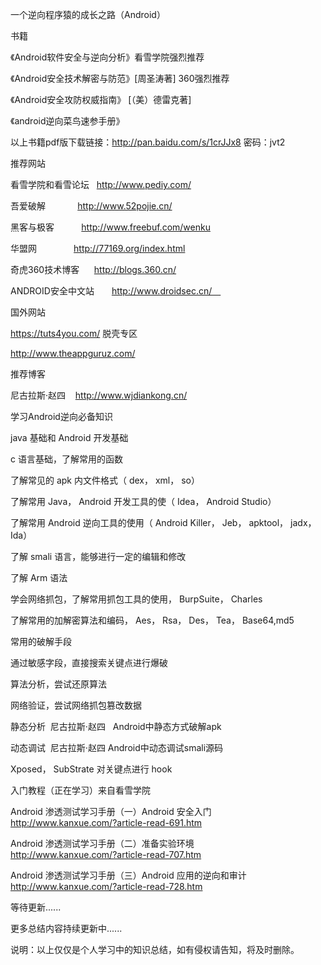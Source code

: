 一个逆向程序猿的成长之路（Android）

书籍

《Android软件安全与逆向分析》看雪学院强烈推荐

《Android安全技术解密与防范》[周圣涛著] 360强烈推荐

《Android安全攻防权威指南》 [（美）德雷克著]

《android逆向菜鸟速参手册》

以上书籍pdf版下载链接：http://pan.baidu.com/s/1crJJx8 密码：jvt2

推荐网站

看雪学院和看雪论坛   http://www.pediy.com/

吾爱破解             http://www.52pojie.cn/

黑客与极客           http://www.freebuf.com/wenku

华盟网               http://77169.org/index.html

奇虎360技术博客      http://blogs.360.cn/

ANDROID安全中文站　　http://www.droidsec.cn/　

国外网站 

https://tuts4you.com/  脱壳专区

http://www.theappguruz.com/

推荐博客

尼古拉斯·赵四    http://www.wjdiankong.cn/

学习Android逆向必备知识

java 基础和 Android 开发基础

c 语言基础，了解常用的函数

了解常见的 apk 内文件格式（ dex， xml， so）

了解常用 Java， Android 开发工具的使（ Idea， Android Studio）

了解常用 Android 逆向工具的使用（ Android Killer， Jeb， apktool， jadx， Ida）

了解 smali 语言，能够进行一定的编辑和修改

了解 Arm 语法

学会网络抓包，了解常用抓包工具的使用， BurpSuite， Charles

了解常用的加解密算法和编码， Aes， Rsa， Des， Tea， Base64,md5

常用的破解手段

通过敏感字段，直接搜索关键点进行爆破

算法分析，尝试还原算法

网络验证，尝试网络抓包篡改数据

静态分析  尼古拉斯·赵四   Android中静态方式破解apk  

动态调试  尼古拉斯·赵四  Android中动态调试smali源码

Xposed， SubStrate 对关键点进行 hook

入门教程（正在学习）来自看雪学院

Android 渗透测试学习手册（一）Android 安全入门         http://www.kanxue.com/?article-read-691.htm

Android 渗透测试学习手册（二）准备实验环境             http://www.kanxue.com/?article-read-707.htm

Android 渗透测试学习手册（三）Android 应用的逆向和审计 http://www.kanxue.com/?article-read-728.htm

等待更新......

更多总结内容持续更新中......

说明：以上仅仅是个人学习中的知识总结，如有侵权请告知，将及时删除。 
